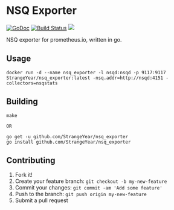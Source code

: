 # NSQ Exporter

[![GoDoc](https://godoc.org/github.com/StrangeYear/nsq_exporter?status.svg)](https://godoc.org/github.com/StrangeYear/nsq_exporter) [![Build Status](https://travis-ci.org/StrangeYear/nsq_exporter.svg?branch=master)](https://travis-ci.org/StrangeYear/nsq_exporter) [![](https://images.microbadger.com/badges/image/StrangeYear/nsq_exporter.svg)](https://microbadger.com/images/StrangeYear/nsq_exporter "Get your own image badge on microbadger.com")

NSQ exporter for prometheus.io, written in go.

## Usage

    docker run -d --name nsq_exporter -l nsqd:nsqd -p 9117:9117 StrangeYear/nsq_exporter:latest -nsq.addr=http://nsqd:4151 -collectors=nsqstats

## Building

    make

    OR

    go get -u github.com/StrangeYear/nsq_exporter
    go install github.com/StrangeYear/nsq_exporter

## Contributing

1. Fork it!
2. Create your feature branch: `git checkout -b my-new-feature`
3. Commit your changes: `git commit -am 'Add some feature'`
4. Push to the branch: `git push origin my-new-feature`
5. Submit a pull request
